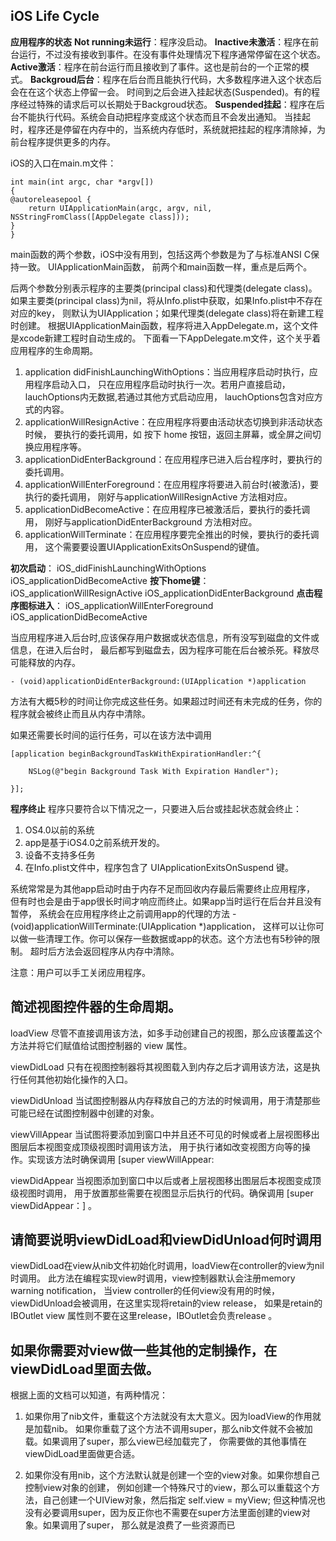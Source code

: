 ## iOS Life Cycle

**应用程序的状态** **Not running未运行**：程序没启动。 **Inactive未激活**：程序在前台运行，不过没有接收到事件。在没有事件处理情况下程序通常停留在这个状态。 **Active激活**：程序在前台运行而且接收到了事件。这也是前台的一个正常的模式。 **Backgroud后台**：程序在后台而且能执行代码，大多数程序进入这个状态后会在在这个状态上停留一会。 时间到之后会进入挂起状态(Suspended)。有的程序经过特殊的请求后可以长期处于Backgroud状态。 **Suspended挂起**：程序在后台不能执行代码。系统会自动把程序变成这个状态而且不会发出通知。 当挂起时，程序还是停留在内存中的，当系统内存低时，系统就把挂起的程序清除掉，为前台程序提供更多的内存。

iOS的入口在main.m文件：

```objc
int main(int argc, char *argv[])
{
@autoreleasepool {
    return UIApplicationMain(argc, argv, nil, NSStringFromClass([AppDelegate class]));
}
}
```

main函数的两个参数，iOS中没有用到，包括这两个参数是为了与标准ANSI C保持一致。 UIApplicationMain函数， 前两个和main函数一样，重点是后两个。

后两个参数分别表示程序的主要类(principal class)和代理类(delegate class)。 如果主要类(principal class)为nil，将从Info.plist中获取，如果Info.plist中不存在对应的key， 则默认为UIApplication；如果代理类(delegate class)将在新建工程时创建。 根据UIApplicationMain函数，程序将进入AppDelegate.m，这个文件是xcode新建工程时自动生成的。 下面看一下AppDelegate.m文件，这个关乎着应用程序的生命周期。

1. application didFinishLaunchingWithOptions：当应用程序启动时执行，应用程序启动入口， 只在应用程序启动时执行一次。若用户直接启动，lauchOptions内无数据,若通过其他方式启动应用， lauchOptions包含对应方式的内容。
2. applicationWillResignActive：在应用程序将要由活动状态切换到非活动状态时候， 要执行的委托调用，如 按下 home 按钮，返回主屏幕，或全屏之间切换应用程序等。
3. applicationDidEnterBackground：在应用程序已进入后台程序时，要执行的委托调用。
4. applicationWillEnterForeground：在应用程序将要进入前台时(被激活)，要执行的委托调用， 刚好与applicationWillResignActive 方法相对应。
5. applicationDidBecomeActive：在应用程序已被激活后，要执行的委托调用， 刚好与applicationDidEnterBackground 方法相对应。
6. applicationWillTerminate：在应用程序要完全推出的时候，要执行的委托调用， 这个需要要设置UIApplicationExitsOnSuspend的键值。

**初次启动**： iOS_didFinishLaunchingWithOptions iOS_applicationDidBecomeActive **按下home键**： iOS_applicationWillResignActive iOS_applicationDidEnterBackground **点击程序图标进入**： iOS_applicationWillEnterForeground iOS_applicationDidBecomeActive

当应用程序进入后台时,应该保存用户数据或状态信息，所有没写到磁盘的文件或信息，在进入后台时， 最后都写到磁盘去，因为程序可能在后台被杀死。释放尽可能释放的内存。

```objc
- (void)applicationDidEnterBackground:(UIApplication *)application
```

方法有大概5秒的时间让你完成这些任务。如果超过时间还有未完成的任务，你的程序就会被终止而且从内存中清除。

如果还需要长时间的运行任务，可以在该方法中调用

```objc
[application beginBackgroundTaskWithExpirationHandler:^{

    NSLog(@"begin Background Task With Expiration Handler");

}];
```

**程序终止** 程序只要符合以下情况之一，只要进入后台或挂起状态就会终止：

1. OS4.0以前的系统
2. app是基于iOS4.0之前系统开发的。
3. 设备不支持多任务
4. 在Info.plist文件中，程序包含了 UIApplicationExitsOnSuspend 键。

系统常常是为其他app启动时由于内存不足而回收内存最后需要终止应用程序， 但有时也会是由于app很长时间才响应而终止。如果app当时运行在后台并且没有暂停， 系统会在应用程序终止之前调用app的代理的方法 - (void)applicationWillTerminate:(UIApplication *)application， 这样可以让你可以做一些清理工作。你可以保存一些数据或app的状态。这个方法也有5秒钟的限制。 超时后方法会返回程序从内存中清除。

注意：用户可以手工关闭应用程序。

## 简述视图控件器的生命周期。

loadView 尽管不直接调用该方法，如多手动创建自己的视图，那么应该覆盖这个方法并将它们赋值给试图控制器的 view 属性。

viewDidLoad 只有在视图控制器将其视图载入到内存之后才调用该方法，这是执行任何其他初始化操作的入口。

viewDidUnload 当试图控制器从内存释放自己的方法的时候调用，用于清楚那些可能已经在试图控制器中创建的对象。

viewVillAppear 当试图将要添加到窗口中并且还不可见的时候或者上层视图移出图层后本视图变成顶级视图时调用该方法， 用于执行诸如改变视图方向等的操作。实现该方法时确保调用 [super viewWillAppear:

viewDidAppear 当视图添加到窗口中以后或者上层视图移出图层后本视图变成顶级视图时调用， 用于放置那些需要在视图显示后执行的代码。确保调用 [super viewDidAppear：] 。

## 请简要说明viewDidLoad和viewDidUnload何时调用

viewDidLoad在view从nib文件初始化时调用，loadView在controller的view为nil时调用。 此方法在编程实现view时调用，view控制器默认会注册memory warning notification， 当view controller的任何view没有用的时候，viewDidUnload会被调用，在这里实现将retain的view release， 如果是retain的IBOutlet view 属性则不要在这里release，IBOutlet会负责release 。

## 如果你需要对view做一些其他的定制操作，在viewDidLoad里面去做。

根据上面的文档可以知道，有两种情况：

1. 如果你用了nib文件，重载这个方法就没有太大意义。因为loadView的作用就是加载nib。 如果你重载了这个方法不调用super，那么nib文件就不会被加载。如果调用了super，那么view已经加载完了， 你需要做的其他事情在viewDidLoad里面做更合适。

2. 如果你没有用nib，这个方法默认就是创建一个空的view对象。如果你想自己控制view对象的创建， 例如创建一个特殊尺寸的view，那么可以重载这个方法，自己创建一个UIView对象，然后指定 self.view = myView; 但这种情况也没有必要调用super，因为反正你也不需要在super方法里面创建的view对象。如果调用了super， 那么就是浪费了一些资源而已
